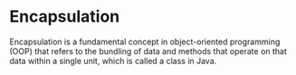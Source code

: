 # Encapsulation
Encapsulation is a fundamental concept in object-oriented programming (OOP) that refers to the bundling of data and methods that operate on that data within a single unit, which is called a class in Java. 
